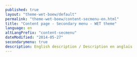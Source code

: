 ```yaml
---
published: true
layout: "theme-wet-boew/default"
permalink: "theme-wet-boew/content-secmenu-en.html"
title: "Content page - Secondary menu - WET theme"
language: en
altLangPrefix: "content-secmenu"
dateModified: "2014-05-27"
secondarymenu: true
description: English description / Description en anglais
---
```


